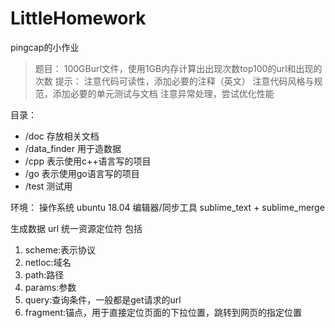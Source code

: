 # LittleHomework
pingcap的小作业

> 题目：
100GBurl文件，使用1GB内存计算出出现次数top100的url和出现的次数
提示：
注意代码可读性，添加必要的注释（英文）
注意代码风格与规范，添加必要的单元测试与文档
注意异常处理，尝试优化性能

目录：
- /doc 存放相关文档
- /data_finder 用于造数据
- /cpp 表示使用c++语言写的项目
- /go 表示使用go语言写的项目
- /test 测试用

环境：
操作系统 ubuntu 18.04
编辑器/同步工具 sublime_text + sublime_merge


生成数据
url 统一资源定位符
包括
1. scheme:表示协议
2. netloc:域名
3. path:路径
4. params:参数
5. query:查询条件，一般都是get请求的url
6. fragment:锚点，用于直接定位页面的下拉位置，跳转到网页的指定位置